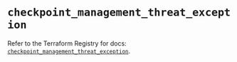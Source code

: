 # `checkpoint_management_threat_exception`

Refer to the Terraform Registry for docs: [`checkpoint_management_threat_exception`](https://registry.terraform.io/providers/checkpointsw/checkpoint/2.11.0/docs/resources/management_threat_exception).
